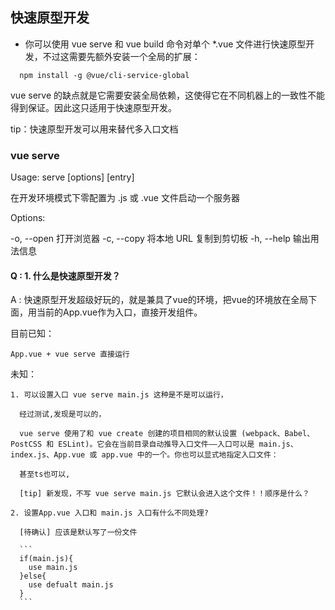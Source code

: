 ## 快速原型开发
* 你可以使用 vue serve 和 vue build 命令对单个 *.vue 文件进行快速原型开发，不过这需要先额外安装一个全局的扩展：

```
  npm install -g @vue/cli-service-global
```

vue serve 的缺点就是它需要安装全局依赖，这使得它在不同机器上的一致性不能得到保证。因此这只适用于快速原型开发。

tip：快速原型开发可以用来替代多入口文档


### vue serve

Usage: serve [options] [entry]

在开发环境模式下零配置为 .js 或 .vue 文件启动一个服务器


Options:

  -o, --open  打开浏览器
  -c, --copy  将本地 URL 复制到剪切板
  -h, --help  输出用法信息  

#### Q : 1. 什么是快速原型开发？
A : 快速原型开发超级好玩的，就是兼具了vue的环境，把vue的环境放在全局下面，用当前的App.vue作为入口，直接开发组件。
  
  目前已知：
    
    App.vue + vue serve 直接运行

  未知：
    
    1. 可以设置入口 vue serve main.js 这种是不是可以运行，
        
      经过测试,发现是可以的，
      
      vue serve 使用了和 vue create 创建的项目相同的默认设置 (webpack、Babel、PostCSS 和 ESLint)。它会在当前目录自动推导入口文件——入口可以是 main.js、index.js、App.vue 或 app.vue 中的一个。你也可以显式地指定入口文件：

      甚至ts也可以, 

      [tip] 新发现，不写 vue serve main.js 它默认会进入这个文件！！顺序是什么？

    2. 设置App.vue 入口和 main.js 入口有什么不同处理?

      [待确认] 应该是默认写了一份文件

      ```
      if(main.js){
        use main.js
      }else{
        use defualt main.js
      }
      ```
